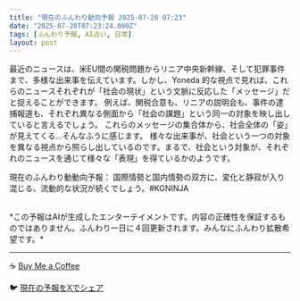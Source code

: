 ```yaml
---
title: "現在のふんわり動向予報 2025-07-28 07:23"
date: "2025-07-28T07:23:24.000Z"
tags: [ふんわり予報, AI占い, 日常]
layout: post
---
```


最近のニュースは、米EU間の関税問題からリニア中央新幹線、そして犯罪事件まで、多様な出来事を伝えています。しかし、Yoneda 的な視点で見れば、これらのニュースそれぞれが「社会の現状」という文脈に反応した「メッセージ」だと捉えることができます。  例えば、関税合意も、リニアの説明会も、事件の逮捕報道も、それぞれ異なる側面から「社会の課題」という同一の対象を映し出していると言えるでしょう。  これらのメッセージの集合体から、社会全体の「姿」が見えてくる…そんなふうに感じます。  様々な出来事が、社会という一つの対象を異なる視点から照らし出しているのです。まるで、社会という対象が、それぞれのニュースを通じて様々な「表現」を得ているかのようです。


現在のふんわり動動向予報：
国際情勢と国内情勢の双方に、変化と静寂が入り混じる、流動的な状況が続くでしょう。#KGNINJA

<br>
*この予報はAIが生成したエンターテイメントです。内容の正確性を保証するものではありません。ふんわり一日に４回更新されます。みんなにふんわり拡散希望です。*

---
☕️ [Buy Me a Coffee](https://www.buymeacoffee.com/kgninja)

🐦 [現在の予報をXでシェア](https://twitter.com/intent/tweet?text=%E7%8F%BE%E5%9C%A8%E3%81%AE%E3%81%B5%E3%82%93%E3%82%8F%E3%82%8A%E4%BA%88%E5%A0%B1%3A%20%E3%80%8C%E6%9C%80%E8%BF%91%E3%81%AE%E3%83%8B%E3%83%A5%E3%83%BC%E3%82%B9%E3%81%AF%E3%80%81%E7%B1%B3EU%E9%96%93%E3%81%AE%E9%96%A2%E7%A8%8E%E5%95%8F%E9%A1%8C%E3%81%8B%E3%82%89%E3%83%AA%E3%83%8B%E3%82%A2%E4%B8%AD%E5%A4%AE%E6%96%B0%E5%B9%B9%E7%B7%9A%E3%80%81%E3%81%9D%E3%81%97%E3%81%A6%E7%8A%AF%E7%BD%AA%E4%BA%8B%E4%BB%B6%E3%81%BE%E3%81%A7%E3%80%81%E5%A4%9A%E6%A7%98%E3%81%AA%E5%87%BA%E6%9D%A5%E4%BA%8B%E3%82%92%E4%BC%9D%E3%81%88%E3%81%A6%E3%81%84%E3%81%BE%E3%81%99%E3%80%82%E3%80%8D%23KGNINJA%20%E7%B6%9A%E3%81%8D%E3%81%AF%E3%83%96%E3%83%AD%E3%82%B0%E3%81%A7%EF%BC%81%F0%9F%91%87&url=https%3A%2F%2Fkg-ninja.github.io%2FFunwariyoso%2F)
